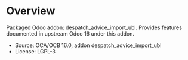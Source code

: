 # Overview

Packaged Odoo addon: despatch_advice_import_ubl. Provides features documented in upstream Odoo 16 under this addon.

- Source: OCA/OCB 16.0, addon despatch_advice_import_ubl
- License: LGPL-3
